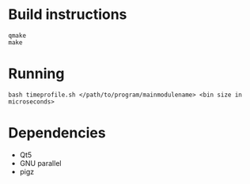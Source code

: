 # Build instructions
`qmake`  
`make`

# Running
`bash timeprofile.sh </path/to/program/mainmodulename> <bin size in microseconds>`

# Dependencies
* Qt5
* GNU parallel
* pigz
